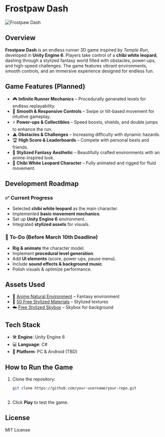 # **Frostpaw Dash**  

![Frostpaw Dash](./assets/frostpaw_dash.jpeg)  

## **Overview**  
**Frostpaw Dash** is an endless runner 3D game inspired by *Temple Run*, developed in **Unity Engine 6**. Players take control of a **chibi white leopard**, dashing through a stylized fantasy world filled with obstacles, power-ups, and high-speed challenges. The game features vibrant environments, smooth controls, and an immersive experience designed for endless fun.  

## **Game Features (Planned)**  
- 🎮 **Infinite Runner Mechanics** – Procedurally generated levels for endless replayability.  
- 🏃 **Smooth & Responsive Controls** – Swipe or tilt-based movement for intuitive gameplay.  
- ⚡ **Power-ups & Collectibles** – Speed boosts, shields, and double jumps to enhance the run.  
- ⚠️ **Obstacles & Challenges** – Increasing difficulty with dynamic hazards.  
- 🏆 **High Score & Leaderboards** – Compete with personal bests and friends.  
- 🎨 **Stylized Fantasy Aesthetic** – Beautifully crafted environments with an anime-inspired look.  
- 🐆 **Chibi White Leopard Character** – Fully animated and rigged for fluid movement.  

## **Development Roadmap**  
### ✅ **Current Progress**  
- Selected **chibi white leopard** as the main character.  
- Implemented **basic movement mechanics**.  
- Set up **Unity Engine 6** environment.  
- Integrated **stylized assets** for visuals.  

### 🚧 **To-Do (Before March 10th Deadline)**  
- **Rig & animate** the character model.  
- Implement **procedural level generation**.  
- Add **UI elements** (score, power-ups, pause menu).  
- Include **sound effects & background music**.  
- Polish visuals & optimize performance.  

## **Assets Used**  
- 🌲 [Anime Natural Environment](https://assetstore.unity.com/packages/3d/environments/fantasy/anime-natural-environment-236927) – Fantasy environment  
- 🎨 [50 Free Stylized Materials](https://assetstore.unity.com/packages/2d/textures-materials/50-free-stylized-materials-242764) – Stylized textures  
- ☁️ [Free Stylized Skybox](https://assetstore.unity.com/packages/2d/textures-materials/sky/free-stylized-skybox-212257) – Skybox for background  

## **Tech Stack**  
- 🛠 **Engine**: Unity Engine 6  
- 💻 **Language**: C#  
- 📱 **Platform**: PC & Android (TBD)  

## **How to Run the Game**  
1. Clone the repository:  
   ```sh
   git clone https://github.com/your-username/your-repo.git
  
3. Click **Play** to test the game.  

## **License**  
MIT License  


